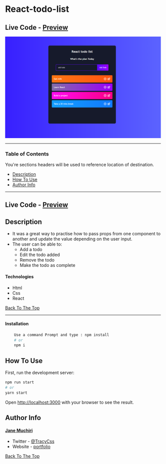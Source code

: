 # React-todo-list
## Live Code - [Preview](https://next-crypto-tracker.vercel.app)
<!-- ctrl+shift+v : preview -->
![Project Image](src/assets/preview.png)

---

### Table of Contents
You're sections headers will be used to reference location of destination.

- [Description](#description)
- [How To Use](#how-to-use)
- [Author Info](#author-info)

---

## Live Code - [Preview](https://next-crypto-tracker.vercel.app)

## Description
- It was a great way to practise how to pass props from one component to another and update the value depending on the user input.
- The user can be able to: 
   - Add a todo 
   - Edit the todo added
   - Remove the todo
   - Make the todo as complete


#### Technologies
- Html
- Css
- React



[Back To The Top](React-todo-list)

---
#### Installation
```bash
    Use a command Prompt and type : npm install
    # or
    npm i
```

## How To Use
First, run the development server:

```bash
npm run start
# or
yarn start
```

Open [http://localhost:3000](http://localhost:3000) with your browser to see the result.


 
## Author Info
#### [Jane Muchiri ](https://github.com/muchirijane)

- Twitter - [@TracyCss](https://twitter.com/TracyCss)
- Website - [portfolio](https://jane.vercel.app/)

[Back To The Top](React-todo-list)


